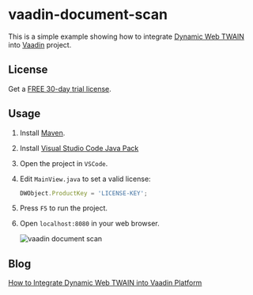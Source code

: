 # vaadin-document-scan
This is a simple example showing how to integrate [Dynamic Web TWAIN](https://www.dynamsoft.com/Products/WebTWAIN_Overview.aspx) into [Vaadin](https://vaadin.com) project. 

## License
Get a [FREE 30-day trial license](https://www.dynamsoft.com/CustomerPortal/Portal/Triallicense.aspx).

## Usage
1. Install [Maven](https://maven.apache.org/download.cgi?Preferred=ftp://mirror.reverse.net/pub/apache/).
2. Install [Visual Studio Code Java Pack](https://code.visualstudio.com/docs/languages/java)
3. Open the project in `VSCode`.
4. Edit `MainView.java` to set a valid license:

    ```js
    DWObject.ProductKey = 'LICENSE-KEY';
    ```

5. Press `F5` to run the project.
6. Open `localhost:8080` in your web browser.

    ![vaadin document scan](https://www.codepool.biz/wp-content/uploads/2019/06/vaadin-dynamic-web-twain.png)

## Blog
[How to Integrate Dynamic Web TWAIN into Vaadin Platform](https://www.codepool.biz/integrate-dynamic-web-twain-vaadin.html)
